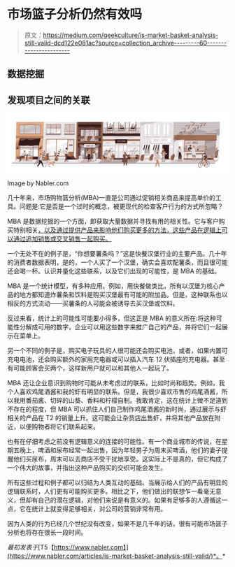 # 市场篮子分析仍然有效吗

> 原文：<https://medium.com/geekculture/is-market-basket-analysis-still-valid-dcd122e081ac?source=collection_archive---------60----------------------->

## 数据挖掘

## 发现项目之间的关联

![](img/7e147318757ee68e0fe7d2655df1d583.png)

Image by Nabler.com

几十年来，市场购物篮分析(MBA)一直是公司通过促销相关商品来提高单价的工具。问题是:它是否是一个过时的概念，被更现代的检查客户行为的方式所忽略？

MBA 是数据挖掘的一个方面，即获取大量数据并寻找有用的相关性。它与客户购买特别相关[，以及通过提供产品来影响他们购买更多的方法，这些产品在逻辑上可以通过追加销售或交叉销售一起购买。](https://www.nabler.com/customer-success-story/building-a-product-recommendation-engine-for-an-e-commerce-store/)

一个无处不在的例子是，“你想要薯条吗？”这是快餐汉堡行业的主要产品。几十年的消费者数据表明，是的，一个人买了一个汉堡，确实会喜欢配薯条，而且很可能还会喝一杯。认识并量化这些联系，以及它们出现的可能性，是 MBA 的基础。

MBA 是一个统计模型，有多种应用。例如，用快餐做类比，所有以汉堡为核心产品的地方都知道炸薯条和饮料是购买汉堡最有可能的附加品。但是，这种联系也以相反的方式流动——买薯条的人可能会被诱导去买汉堡或饮料。

反过来看，统计上的可能性可能要小得多，但这正是 MBA 的意义所在:将这种可能性分解成可用的数字，企业可以用这些数字来推广自己的产品，并将它们一起展示在菜单上。

另一个不同的例子是，购买电子玩具的人很可能还会购买电池，或者，如果内置可充电电池，还会购买额外的家用充电器或可以插入汽车 12 伏插座的充电器。甚至有可能顾客会买两个，这样新用户就可以和其他人一起玩了。

MBA 还让企业意识到购物时可能从未考虑过的联系，比如时尚和趋势。例如，我个人喜欢鸡尾酒酱和我的虾有明显的联系。但是，我很少喜欢市售的鸡尾酒酱，所以我用番茄酱、切碎的山葵、香料和柠檬自制。我敢肯定，这在统计上微不足道到不存在的程度，但 MBA 可以抓住人们自己制作鸡尾酒酱的新时尚，通过展示与虾相关的产品在 T2 的销量上升。这可能会让杂货店出售虾，并将其他产品放在附近，以便购物者将它们联系起来。

也有在仔细考虑之前没有逻辑意义的连接的可能性。有一个商业城市的传说，在星期五晚上，啤酒和尿布经常一起出售，因为年轻男子为周末买啤酒，他们的妻子提醒他们买尿布，周末可以去商店不受干扰地享受。这实际上不是真的，但它构成了一个伟大的故事，并指出这种产品购买的交织可能会发生。

所有这些过程和例子都可以归结为人类互动的基础。当展示给人们的产品有明显的逻辑联系时，人们更有可能购买更多。相比之下，他们做出的联想乍一看毫无意义，但却有自己的潜在逻辑，对他们来说是有意义的。如果有足够多的人遵循这一点，它在统计上就变得足够相关，对公司的营销非常有用。

因为人类的行为已经几个世纪没有改变，如果不是几千年的话，很有可能市场篮子分析也将存在很长一段时间。

*最初发表于*[T5【https://www.nabler.com】](https://www.nabler.com/articles/is-market-basket-analysis-still-valid/)*。*